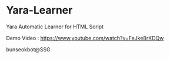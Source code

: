 # Yara-Learner
Yara Automatic Learner for HTML Script

Demo Video : https://www.youtube.com/watch?v=FeJke8rKDQw

bunseokbot@SSG
